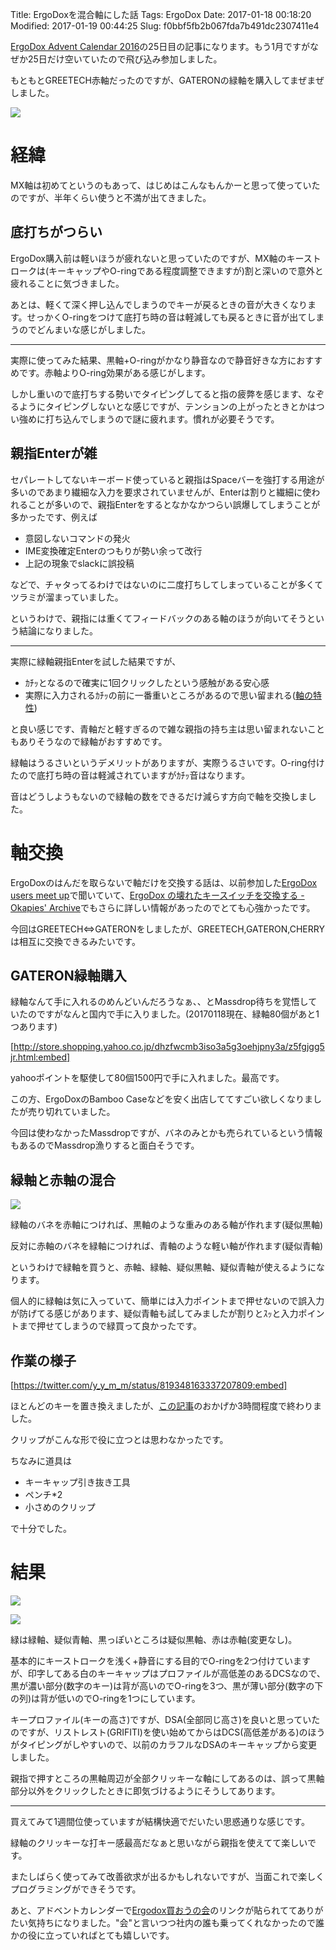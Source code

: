 Title: ErgoDoxを混合軸にした話
Tags: ErgoDox
Date: 2017-01-18 00:18:20
Modified: 2017-01-19 00:44:25
Slug: f0bbf5fb2b067fda7b491dc2307411e4

[ErgoDox Advent Calendar 2016](http://qiita.com/advent-calendar/2016/ergodox "ErgoDox Advent Calendar 2016 - Qiita")の25日目の記事になります。もう1月ですがなぜか25日だけ空いていたので飛び込み参加しました。

もともとGREETECH赤軸だったのですが、GATERONの緑軸を購入してまぜまぜしました。

![](https://pbs.twimg.com/media/C17ogQmUkAAZQ9i.jpg)

# 経緯

MX軸は初めてというのもあって、はじめはこんなもんかーと思って使っていたのですが、半年くらい使うと不満が出てきました。

## 底打ちがつらい

ErgoDox購入前は軽いほうが疲れないと思っていたのですが、MX軸のキーストロークは(キーキャップやO-ringである程度調整できますが)割と深いので意外と疲れることに気づきました。

あとは、軽くて深く押し込んでしまうのでキーが戻るときの音が大きくなります。せっかくO-ringをつけて底打ち時の音は軽減しても戻るときに音が出てしまうのでどんまいな感じがしました。

---

実際に使ってみた結果、黒軸+O-ringがかなり静音なので静音好きな方におすすめです。赤軸よりO-ring効果がある感じがします。

しかし重いので底打ちする勢いでタイピングしてると指の疲弊を感じます、なぞるようにタイピングしないとな感じですが、テンションの上がったときとかはつい強めに打ち込んでしまうので謎に疲れます。慣れが必要そうです。

## 親指Enterが雑

セパレートしてないキーボード使っていると親指はSpaceバーを強打する用途が多いのであまり繊細な入力を要求されていませんが、Enterは割りと繊細に使われることが多いので、親指Enterをするとなかなかつらい誤爆してしまうことが多かったです、例えば

- 意図しないコマンドの発火
- IME変換確定Enterのつもりが勢い余って改行
- 上記の現象でslackに誤投稿

などで、チャタってるわけではないのに二度打ちしてしまっていることが多くてツラミが溜まっていました。

というわけで、親指には重くてフィードバックのある軸のほうが向いてそうという結論になりました。

---

実際に緑軸親指Enterを試した結果ですが、

- ｶﾁｯとなるので確実に1回クリックしたという感触がある安心感
- 実際に入力されるｶﾁｯの前に一番重いところがあるので思い留まれる([軸の特性](http://www.wasdkeyboards.com/mechanical-keyboard-guide "WASD Keyboards Mechanical Keyboard Guide"))

と良い感じです、青軸だと軽すぎるので雑な親指の持ち主は思い留まれないこともありそうなので緑軸がおすすめです。

緑軸はうるさいというデメリットがありますが、実際うるさいです。O-ring付けたので底打ち時の音は軽減されていますがｶﾁｯ音はなります。

音はどうしようもないので緑軸の数をできるだけ減らす方向で軸を交換しました。

# 軸交換

ErgoDoxのはんだを取らないで軸だけを交換する話は、以前参加した[ErgoDox users meet up](https://eventdots.jp/column/2 "ErgoDox users meet up - dots.［ドッツ］")で聞いていて、[ErgoDox の壊れたキースイッチを交換する - Okapies' Archive](http://okapies.hateblo.jp/entry/2016/12/03/010105 "ErgoDox の壊れたキースイッチを交換する - Okapies' Archive")でもさらに詳しい情報があったのでとても心強かったです。

今回はGREETECH⇔GATERONをしましたが、GREETECH,GATERON,CHERRYは相互に交換できるみたいです。

## GATERON緑軸購入

緑軸なんて手に入れるのめんどいんだろうなぁ、、とMassdrop待ちを覚悟していたのですがなんと国内で手に入りました。(20170118現在、緑軸80個があと1つあります)

[http://store.shopping.yahoo.co.jp/dhzfwcmb3iso3a5g3oehjpny3a/z5fgjgg5jr.html:embed]

yahooポイントを駆使して80個1500円で手に入れました。最高です。

この方、ErgoDoxのBamboo Caseなどを安く出店しててすごい欲しくなりましたが売り切れていました。

今回は使わなかったMassdropですが、バネのみとかも売られているという情報もあるのでMassdrop漁りすると面白そうです。

## 緑軸と赤軸の混合

![](https://pbs.twimg.com/media/C17ohQmUUAA2yIl.jpg)

緑軸のバネを赤軸につければ、黒軸のような重みのある軸が作れます(疑似黒軸)

反対に赤軸のバネを緑軸につければ、青軸のような軽い軸が作れます(疑似青軸)

というわけで緑軸を買うと、赤軸、緑軸、疑似黒軸、疑似青軸が使えるようになります。

個人的に緑軸は気に入っていて、簡単には入力ポイントまで押せないので誤入力が防げてる感じがあります、疑似青軸も試してみましたが割りとｽｯと入力ポイントまで押せてしまうので緑買って良かったです。

## 作業の様子

[https://twitter.com/y_y_m_m/status/819348163337207809:embed]

ほとんどのキーを置き換えましたが、[この記事](http://okapies.hateblo.jp/entry/2016/12/03/010105 "ErgoDox の壊れたキースイッチを交換する - Okapies' Archive")のおかげか3時間程度で終わりました。

クリップがこんな形で役に立つとは思わなかったです。

ちなみに道具は

- キーキャップ引き抜き工具
- ペンチ*2
- 小さめのクリップ

で十分でした。

# 結果

![](https://pbs.twimg.com/media/C2aU5SQUkAImT4-.jpg)

![](https://i.gyazo.com/1eb5eaa393a72d9eae342a72eacb65e5.png)

緑は緑軸、疑似青軸、黒っぽいところは疑似黒軸、赤は赤軸(変更なし)。

基本的にキーストロークを浅く+静音にする目的でO-ringを2つ付けていますが、印字してある白のキーキャップはプロファイルが高低差のあるDCSなので、黒が濃い部分(数字のキー)は背が高いのでO-ringを3つ、黒が薄い部分(数字の下の列)は背が低いのでO-ringを1つにしています。

キープロファイル(キーの高さ)ですが、DSA(全部同じ高さ)を良いと思っていたのですが、リストレスト(GRIFITI)を使い始めてからはDCS(高低差がある)のほうがタイピングがしやすいので、以前のカラフルなDSAのキーキャップから変更しました。

親指で押すところの黒軸周辺が全部クリッキーな軸にしてあるのは、誤って黒軸部分以外をクリックしたときに即気づけるようにそうしてあります。

---

買えてみて1週間位使っていますが結構快適でだいたい思惑通りな感じです。

緑軸のクリッキーな打キー感最高だなぁと思いながら親指を使えてて楽しいです。

またしばらく使ってみて改善欲求が出るかもしれないですが、当面これで楽しくプログラミングができそうです。

あと、アドベントカレンダーで[Ergodox買おうの会](https://gist.github.com/yymm/0ccbe5f129e10c72b978 "Ergodox買おうの会")のリンクが貼られててありがたい気持ちになりました。"会"と言いつつ社内の誰も乗ってくれなかったので誰かの役に立っていればとても嬉しいです。